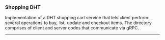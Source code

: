
### Shopping DHT

Implementation of a DHT shopping cart service that lets client perform several operations to buy, list, update and checkout items. The directory comprises of client and server codes that communicate via gRPC.

___

